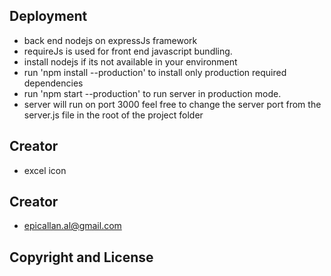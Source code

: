 
## Deployment

* back end nodejs on expressJs framework
* requireJs is used for front end javascript bundling.
* install nodejs if its not available in your environment
* run 'npm install --production' to install only production required dependencies
* run 'npm start --production' to run server in production mode.
* server will run on port 3000 feel free to change the server port from the server.js file in the root of the project folder

## Creator

* excel icon

## Creator
* epicallan.al@gmail.com

## Copyright and License

